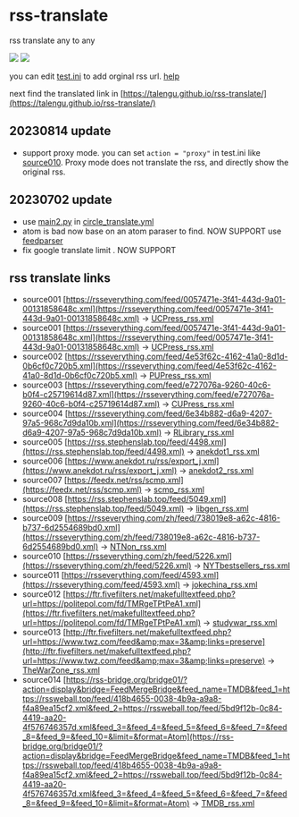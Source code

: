 # rss-translate

rss translate any to any

![](https://github.com/kamonka/rss-translate/workflows/circle_translate/badge.svg)
![](https://github.com/kamonka/rss-translate/workflows/Deploy/badge.svg)

you can edit [test.ini](https://github.com/ueui/rss-translate/edit/main/test.ini) to add orginal rss url. [help](https://github.com/ueui/rss/issues/2)

next find the translated link in [https://talengu.github.io/rss-translate/](https://talengu.github.io/rss-translate/)

## 20230814 update
- support proxy mode. you can set `action = "proxy"` in test.ini like [source010](https://github.com/ueui/rss-translate/blob/f6648c5262f4fa0926310dbe43fff820bf727ac7/test.ini#L67).
 Proxy mode does not translate the rss, and directly show the original rss.

## 20230702 update 
- use [main2.py](https://github.com/ueui/rss-translate/blob/main/main2.py) in [circle_translate.yml](https://github.com/ueui/rss-translate/blob/aeb61bc36eb1a22fd003677b5209291cf7cb4a87/.github/workflows/circle_translate.yml#L38)
- atom is bad now base on an atom paraser to find. NOW SUPPORT
        use [feedparser](https://pythonhosted.org/feedparser/)
- fix google translate limit . NOW SUPPORT

## rss translate links
 - source001 [https://rsseverything.com/feed/0057471e-3f41-443d-9a01-00131858648c.xml](https://rsseverything.com/feed/0057471e-3f41-443d-9a01-00131858648c.xml) -> [UCPress_rss.xml](rss/UCPress_rss.xml)
 - source001 [https://rsseverything.com/feed/0057471e-3f41-443d-9a01-00131858648c.xml](https://rsseverything.com/feed/0057471e-3f41-443d-9a01-00131858648c.xml) -> [UCPress_rss.xml](rss/UCPress_rss.xml)
 - source002 [https://rsseverything.com/feed/4e53f62c-4162-41a0-8d1d-0b6cf0c720b5.xml](https://rsseverything.com/feed/4e53f62c-4162-41a0-8d1d-0b6cf0c720b5.xml) -> [PUPress_rss.xml](rss/PUPress_rss.xml)
 - source003 [https://rsseverything.com/feed/e727076a-9260-40c6-b0f4-c25719614d87.xml](https://rsseverything.com/feed/e727076a-9260-40c6-b0f4-c25719614d87.xml) -> [CUPress_rss.xml](rss/CUPress_rss.xml)
 - source004 [https://rsseverything.com/feed/6e34b882-d6a9-4207-97a5-968c7d9da10b.xml](https://rsseverything.com/feed/6e34b882-d6a9-4207-97a5-968c7d9da10b.xml) -> [RLibrary_rss.xml](rss/RLibrary_rss.xml)
 - source005 [https://rss.stephenslab.top/feed/4498.xml](https://rss.stephenslab.top/feed/4498.xml) -> [anekdot1_rss.xml](rss/anekdot1_rss.xml)
 - source006 [https://www.anekdot.ru/rss/export_j.xml](https://www.anekdot.ru/rss/export_j.xml) -> [anekdot2_rss.xml](rss/anekdot2_rss.xml)
 - source007 [https://feedx.net/rss/scmp.xml](https://feedx.net/rss/scmp.xml) -> [scmp_rss.xml](rss/scmp_rss.xml)
 - source008 [https://rss.stephenslab.top/feed/5049.xml](https://rss.stephenslab.top/feed/5049.xml) -> [libgen_rss.xml](rss/libgen_rss.xml)
 - source009 [https://rsseverything.com/zh/feed/738019e8-a62c-4816-b737-6d2554689bd0.xml](https://rsseverything.com/zh/feed/738019e8-a62c-4816-b737-6d2554689bd0.xml) -> [NTNon_rss.xml](rss/NTNon_rss.xml)
 - source010 [https://rsseverything.com/zh/feed/5226.xml](https://rsseverything.com/zh/feed/5226.xml) -> [NYTbestsellers_rss.xml](rss/NYTbestsellers_rss.xml)
 - source011 [https://rsseverything.com/feed/4593.xml](https://rsseverything.com/feed/4593.xml) -> [jokechina_rss.xml](rss/jokechina_rss.xml)
 - source012 [https://ftr.fivefilters.net/makefulltextfeed.php?url=https://politepol.com/fd/TMRgeTPtPeA1.xml](https://ftr.fivefilters.net/makefulltextfeed.php?url=https://politepol.com/fd/TMRgeTPtPeA1.xml) -> [studywar_rss.xml](rss/studywar_rss.xml)
 - source013 [http://ftr.fivefilters.net/makefulltextfeed.php?url=https://www.twz.com/feed&amp;max=3&amp;links=preserve](http://ftr.fivefilters.net/makefulltextfeed.php?url=https://www.twz.com/feed&amp;max=3&amp;links=preserve) -> [TheWarZone_rss.xml](rss/TheWarZone_rss.xml)
 - source014 [https://rss-bridge.org/bridge01/?action=display&bridge=FeedMergeBridge&feed_name=TMDB&feed_1=https://rssweball.top/feed/418b4655-0038-4b9a-a9a8-f4a89ea15cf2.xml&feed_2=https://rssweball.top/feed/5bd9f12b-0c84-4419-aa20-4f576746357d.xml&feed_3=&feed_4=&feed_5=&feed_6=&feed_7=&feed_8=&feed_9=&feed_10=&limit=&format=Atom](https://rss-bridge.org/bridge01/?action=display&bridge=FeedMergeBridge&feed_name=TMDB&feed_1=https://rssweball.top/feed/418b4655-0038-4b9a-a9a8-f4a89ea15cf2.xml&feed_2=https://rssweball.top/feed/5bd9f12b-0c84-4419-aa20-4f576746357d.xml&feed_3=&feed_4=&feed_5=&feed_6=&feed_7=&feed_8=&feed_9=&feed_10=&limit=&format=Atom) -> [TMDB_rss.xml](rss/TMDB_rss.xml)
